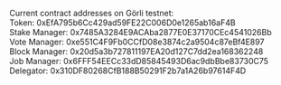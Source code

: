 Current contract addresses on Görli testnet: \
Token: 0xEfA795b6Cc429ad59FE22C006D0e1265ab16aF4B\
 Stake Manager: 0x7485A3284E9ACAba2877E0E37170CEc4541026Bb\
 Vote Manager: 0xe551C4F9Fb0CCfD08e3874c2a9504c87eBf4E897\
 Block Manager: 0x20d5a3b727811197EA20d127C7dd2ea168362248\
 Job Manager: 0x6FFF54EECc33dD85845493D6ac9dbBbe83730C75\
 Delegator: 0x310DF80268CfB188B50291F2b7a1A26b97614F4D